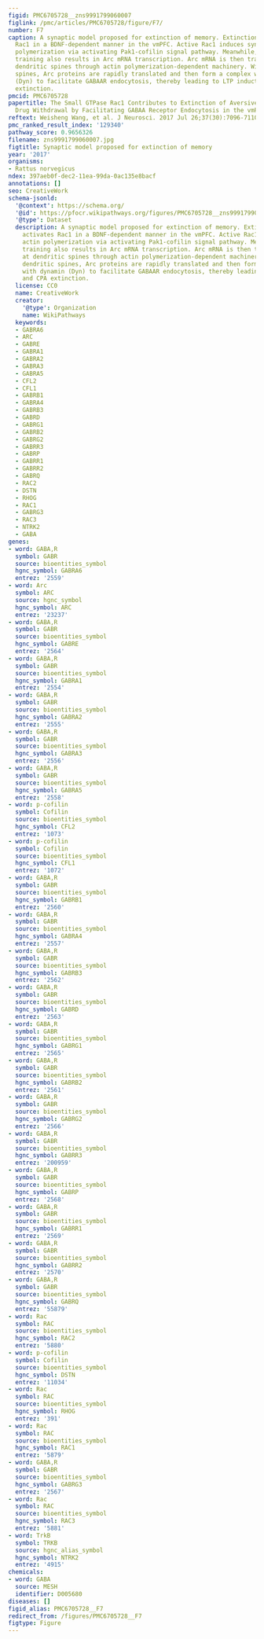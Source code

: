 ```yaml
---
figid: PMC6705728__zns9991799060007
figlink: /pmc/articles/PMC6705728/figure/F7/
number: F7
caption: A synaptic model proposed for extinction of memory. Extinction training activates
  Rac1 in a BDNF-dependent manner in the vmPFC. Active Rac1 induces synaptic actin
  polymerization via activating Pak1-cofilin signal pathway. Meanwhile, extinction
  training also results in Arc mRNA transcription. Arc mRNA is then translocated at
  dendritic spines through actin polymerization-dependent machinery. Within the dendritic
  spines, Arc proteins are rapidly translated and then form a complex with dynamin
  (Dyn) to facilitate GABAAR endocytosis, thereby leading to LTP induction and CPA
  extinction.
pmcid: PMC6705728
papertitle: The Small GTPase Rac1 Contributes to Extinction of Aversive Memories of
  Drug Withdrawal by Facilitating GABAA Receptor Endocytosis in the vmPFC.
reftext: Weisheng Wang, et al. J Neurosci. 2017 Jul 26;37(30):7096-7110.
pmc_ranked_result_index: '129340'
pathway_score: 0.9656326
filename: zns9991799060007.jpg
figtitle: Synaptic model proposed for extinction of memory
year: '2017'
organisms:
- Rattus norvegicus
ndex: 397aeb0f-dec2-11ea-99da-0ac135e8bacf
annotations: []
seo: CreativeWork
schema-jsonld:
  '@context': https://schema.org/
  '@id': https://pfocr.wikipathways.org/figures/PMC6705728__zns9991799060007.html
  '@type': Dataset
  description: A synaptic model proposed for extinction of memory. Extinction training
    activates Rac1 in a BDNF-dependent manner in the vmPFC. Active Rac1 induces synaptic
    actin polymerization via activating Pak1-cofilin signal pathway. Meanwhile, extinction
    training also results in Arc mRNA transcription. Arc mRNA is then translocated
    at dendritic spines through actin polymerization-dependent machinery. Within the
    dendritic spines, Arc proteins are rapidly translated and then form a complex
    with dynamin (Dyn) to facilitate GABAAR endocytosis, thereby leading to LTP induction
    and CPA extinction.
  license: CC0
  name: CreativeWork
  creator:
    '@type': Organization
    name: WikiPathways
  keywords:
  - GABRA6
  - ARC
  - GABRE
  - GABRA1
  - GABRA2
  - GABRA3
  - GABRA5
  - CFL2
  - CFL1
  - GABRB1
  - GABRA4
  - GABRB3
  - GABRD
  - GABRG1
  - GABRB2
  - GABRG2
  - GABRR3
  - GABRP
  - GABRR1
  - GABRR2
  - GABRQ
  - RAC2
  - DSTN
  - RHOG
  - RAC1
  - GABRG3
  - RAC3
  - NTRK2
  - GABA
genes:
- word: GABA,R
  symbol: GABR
  source: bioentities_symbol
  hgnc_symbol: GABRA6
  entrez: '2559'
- word: Arc
  symbol: ARC
  source: hgnc_symbol
  hgnc_symbol: ARC
  entrez: '23237'
- word: GABA,R
  symbol: GABR
  source: bioentities_symbol
  hgnc_symbol: GABRE
  entrez: '2564'
- word: GABA,R
  symbol: GABR
  source: bioentities_symbol
  hgnc_symbol: GABRA1
  entrez: '2554'
- word: GABA,R
  symbol: GABR
  source: bioentities_symbol
  hgnc_symbol: GABRA2
  entrez: '2555'
- word: GABA,R
  symbol: GABR
  source: bioentities_symbol
  hgnc_symbol: GABRA3
  entrez: '2556'
- word: GABA,R
  symbol: GABR
  source: bioentities_symbol
  hgnc_symbol: GABRA5
  entrez: '2558'
- word: p-cofilin
  symbol: Cofilin
  source: bioentities_symbol
  hgnc_symbol: CFL2
  entrez: '1073'
- word: p-cofilin
  symbol: Cofilin
  source: bioentities_symbol
  hgnc_symbol: CFL1
  entrez: '1072'
- word: GABA,R
  symbol: GABR
  source: bioentities_symbol
  hgnc_symbol: GABRB1
  entrez: '2560'
- word: GABA,R
  symbol: GABR
  source: bioentities_symbol
  hgnc_symbol: GABRA4
  entrez: '2557'
- word: GABA,R
  symbol: GABR
  source: bioentities_symbol
  hgnc_symbol: GABRB3
  entrez: '2562'
- word: GABA,R
  symbol: GABR
  source: bioentities_symbol
  hgnc_symbol: GABRD
  entrez: '2563'
- word: GABA,R
  symbol: GABR
  source: bioentities_symbol
  hgnc_symbol: GABRG1
  entrez: '2565'
- word: GABA,R
  symbol: GABR
  source: bioentities_symbol
  hgnc_symbol: GABRB2
  entrez: '2561'
- word: GABA,R
  symbol: GABR
  source: bioentities_symbol
  hgnc_symbol: GABRG2
  entrez: '2566'
- word: GABA,R
  symbol: GABR
  source: bioentities_symbol
  hgnc_symbol: GABRR3
  entrez: '200959'
- word: GABA,R
  symbol: GABR
  source: bioentities_symbol
  hgnc_symbol: GABRP
  entrez: '2568'
- word: GABA,R
  symbol: GABR
  source: bioentities_symbol
  hgnc_symbol: GABRR1
  entrez: '2569'
- word: GABA,R
  symbol: GABR
  source: bioentities_symbol
  hgnc_symbol: GABRR2
  entrez: '2570'
- word: GABA,R
  symbol: GABR
  source: bioentities_symbol
  hgnc_symbol: GABRQ
  entrez: '55879'
- word: Rac
  symbol: RAC
  source: bioentities_symbol
  hgnc_symbol: RAC2
  entrez: '5880'
- word: p-cofilin
  symbol: Cofilin
  source: bioentities_symbol
  hgnc_symbol: DSTN
  entrez: '11034'
- word: Rac
  symbol: RAC
  source: bioentities_symbol
  hgnc_symbol: RHOG
  entrez: '391'
- word: Rac
  symbol: RAC
  source: bioentities_symbol
  hgnc_symbol: RAC1
  entrez: '5879'
- word: GABA,R
  symbol: GABR
  source: bioentities_symbol
  hgnc_symbol: GABRG3
  entrez: '2567'
- word: Rac
  symbol: RAC
  source: bioentities_symbol
  hgnc_symbol: RAC3
  entrez: '5881'
- word: TrkB
  symbol: TRKB
  source: hgnc_alias_symbol
  hgnc_symbol: NTRK2
  entrez: '4915'
chemicals:
- word: GABA
  source: MESH
  identifier: D005680
diseases: []
figid_alias: PMC6705728__F7
redirect_from: /figures/PMC6705728__F7
figtype: Figure
---
```

